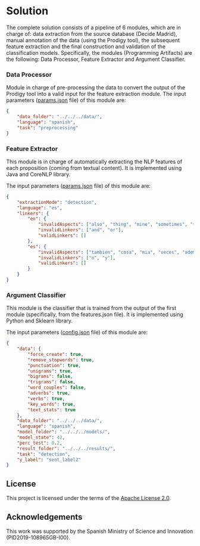 # Solution
The complete solution consists of a pipeline of 6 modules, which are in charge of: data extraction from the source database (Decide Madrid), manual annotation of the data (using the Prodigy tool), the subsequent feature extraction and the final construction and validation of the classification models. Specifically, the modules (Programming Artifacts) are the following: Data Processor, Feature Extractor and Argument Classifier.

### Data Processor
Module in charge of pre-processing the data to convert the output of the Prodigy tool into a valid input for the feature extraction module.
The input parameters (<a href="https://github.com/argrecsys/arg-classifier/blob/main/code/DataProcessor/config/config.json">params.json</a> file) of this module are:
```json
{
	"data_folder": "../../../data/",
	"language": "spanish",
	"task": "preprocessing"
}
```

### Feature Extractor
This module is in charge of automatically extracting the NLP features of each proposition (coming from textual content). It is implemented using Java and CoreNLP library.

The input parameters (<a href="https://github.com/argrecsys/arg-classifier/blob/main/code/FeatureExtractor/Resources/config/params.json">params.json</a> file) of this module are:
```json
{
    "extractionMode": "detection",
    "language": "es",
    "linkers": {
        "en": {
            "invalidAspects": ["also", "thing", "mine", "sometimes", "too", "other"],
            "invalidLinkers": ["and", "or"],
            "validLinkers": []
        },
        "es": {
            "invalidAspects": ["tambien", "cosa", "mia", "veces", "ademas", "demas"],
            "invalidLinkers": ["o", "y"],
            "validLinkers": []
        }
    }
}
```

### Argument Classifier
This module is the classifier that is trained from the output of the first module (specifically, from the features.json file). It is implemented using Python and Sklearn library.

The input parameters (<a href="https://github.com/argrecsys/arg-classifier/blob/main/code/ArgumentClassifier/config/config.json">config.json</a> file) of this module are:
```json
{
	"data": {
		"force_create": true,
		"remove_stopwords": true,
		"punctuation": true,
		"unigrams": true,
		"bigrams": false,
		"trigrams": false,
		"word_couples": false,
		"adverbs": true,
		"verbs": true,
		"key_words": true,
		"text_stats": true
	},
	"data_folder": "../../../data/",
	"language": "spanish",
	"model_folder": "../../../models/",
	"model_state": 42,
	"perc_test": 0.2,
	"result_folder": "../../../results/",
	"task": "detection",
	"y_label": "sent_label2"
}
```

## License
This project is licensed under the terms of the <a href="https://github.com/argrecsys/arg-classifier/blob/main/LICENSE">Apache License 2.0</a>.

## Acknowledgements
This work was supported by the Spanish Ministry of Science and Innovation (PID2019-108965GB-I00).
